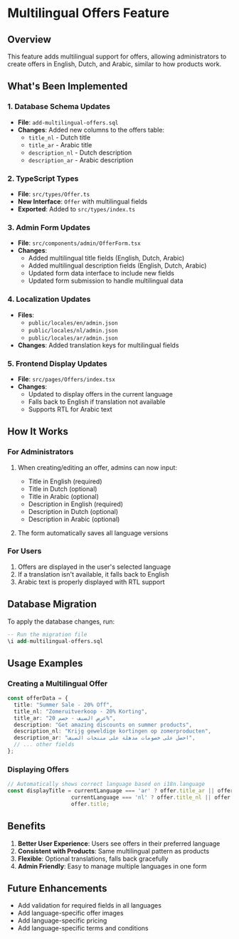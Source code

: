 # Multilingual Offers Feature

## Overview
This feature adds multilingual support for offers, allowing administrators to create offers in English, Dutch, and Arabic, similar to how products work.

## What's Been Implemented

### 1. Database Schema Updates
- **File**: `add-multilingual-offers.sql`
- **Changes**: Added new columns to the offers table:
  - `title_nl` - Dutch title
  - `title_ar` - Arabic title  
  - `description_nl` - Dutch description
  - `description_ar` - Arabic description

### 2. TypeScript Types
- **File**: `src/types/Offer.ts`
- **New Interface**: `Offer` with multilingual fields
- **Exported**: Added to `src/types/index.ts`

### 3. Admin Form Updates
- **File**: `src/components/admin/OfferForm.tsx`
- **Changes**: 
  - Added multilingual title fields (English, Dutch, Arabic)
  - Added multilingual description fields (English, Dutch, Arabic)
  - Updated form data interface to include new fields
  - Updated form submission to handle multilingual data

### 4. Localization Updates
- **Files**: 
  - `public/locales/en/admin.json`
  - `public/locales/nl/admin.json`
  - `public/locales/ar/admin.json`
- **Changes**: Added translation keys for multilingual fields

### 5. Frontend Display Updates
- **File**: `src/pages/Offers/index.tsx`
- **Changes**: 
  - Updated to display offers in the current language
  - Falls back to English if translation not available
  - Supports RTL for Arabic text

## How It Works

### For Administrators
1. When creating/editing an offer, admins can now input:
   - Title in English (required)
   - Title in Dutch (optional)
   - Title in Arabic (optional)
   - Description in English (required)
   - Description in Dutch (optional)
   - Description in Arabic (optional)

2. The form automatically saves all language versions

### For Users
1. Offers are displayed in the user's selected language
2. If a translation isn't available, it falls back to English
3. Arabic text is properly displayed with RTL support

## Database Migration

To apply the database changes, run:
```sql
-- Run the migration file
\i add-multilingual-offers.sql
```

## Usage Examples

### Creating a Multilingual Offer
```typescript
const offerData = {
  title: "Summer Sale - 20% Off",
  title_nl: "Zomeruitverkoop - 20% Korting", 
  title_ar: "عرض الصيف - خصم 20%",
  description: "Get amazing discounts on summer products",
  description_nl: "Krijg geweldige kortingen op zomerproducten",
  description_ar: "احصل على خصومات مذهلة على منتجات الصيف",
  // ... other fields
};
```

### Displaying Offers
```typescript
// Automatically shows correct language based on i18n.language
const displayTitle = currentLanguage === 'ar' ? offer.title_ar || offer.title : 
                    currentLanguage === 'nl' ? offer.title_nl || offer.title : 
                    offer.title;
```

## Benefits
1. **Better User Experience**: Users see offers in their preferred language
2. **Consistent with Products**: Same multilingual pattern as products
3. **Flexible**: Optional translations, falls back gracefully
4. **Admin Friendly**: Easy to manage multiple languages in one form

## Future Enhancements
- Add validation for required fields in all languages
- Add language-specific offer images
- Add language-specific pricing
- Add language-specific terms and conditions




